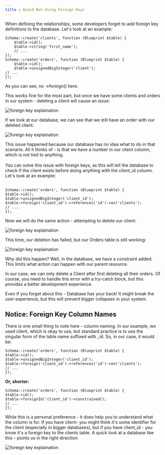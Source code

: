 ```yaml
---
title : Avoid Not Using Foreign Keys
---
```


When defining the relationships, some developers forget to add foreign key definitions to the database. Let's look at an example:


    Schema::create('clients', function (Blueprint $table) {
        $table->id();
        $table->string('first_name');
        // ...
    });
    Schema::create('orders', function (Blueprint $table) {
        $table->id();
        $table->unsignedBigInteger('client');
    // ...
    });

As you can see, no <span class="text-[13px] bg-[#EDEEF3] px-2 py-1">->foreign()</span> here.


This works fine for the most part, but once we have some clients and orders in our system - deleting a client will cause an issue:

![foreign key explaination](/images/42_img1.png) 
<br>

If we look at our database, we can see that we still have an order with our deleted client:

![foreign key explaination](/images/42_img2.png)

This issue happened because our database has no idea what to do in that scenario. All it thinks of - is that we have a number in our <span class="text-[13px] bg-[#EDEEF3] px-2 py-1">client</span> column, which is not tied to anything.<br><br>
You can solve this issue with foreign keys, as this will tell the database to check if the client exists before doing anything with the <span class="text-[13px] bg-[#EDEEF3] px-2 py-1">client_id column</span>. Let's look at an example:<br><br>


    Schema::create('orders', function (Blueprint $table) {
    $table->id();
    $table->unsignedBigInteger('client_id');
    $table->foreign('client_id')->references('id')->on('clients');
    // ...
    });

Now we will do the same action - attempting to delete our client:

![foreign key explaination](/images/42_img3.png)


This time, our deletion has failed, but our Orders table is still working:

![foreign key explaination](/images/42_img4.png)

Why did this happen? Well, in the database, we have a <span class="text-[13px] bg-[#EDEEF3] px-2 py-1">constraint</span> added. This limits what action can happen with our parent resource.


In our case, we can only delete a Client after first deleting all their orders. Of course, you need to handle this error with a <span class="text-[13px] bg-[#EDEEF3] px-2 py-1">try-catch </span> block, but this provides a better development experience.

Even if you forget about this - Database has your back! It might break the user experience, but this will prevent bigger collapses in your system.

##  Notice: Foreign Key Column Names

There is one small thing to note here - column naming. In our example, we used <span class="text-[13px] bg-[#EDEEF3] px-2 py-1">client</span>, which is okay to use, but standard practice is to use the singular form of the table name suffixed with <span class="text-[13px] bg-[#EDEEF3] px-2 py-1">_id</span>. So, in our case, it would be:


    Schema::create('orders', function (Blueprint $table) {
    $table->id();
    $table->unsignedBigInteger('client_id');
    $table->foreign('client_id')->references('id')->on('clients');
    // ...
    });

**Or, shorter:**

    Schema::create('orders', function (Blueprint $table) {
    $table->id();
    $table->foreignId('client_id')->constrained();
    // ...
    });

While this is a personal preference - it does help you to understand what the column is for. If you have <span class="text-[13px] bg-[#EDEEF3] px-2 py-1">client-</span> you might think it's some identifier for the client (especially in bigger databases), but if you have <span class="text-[13px] bg-[#EDEEF3] px-2 py-1">client_id -</span> you know it's a foreign key to the <span class="text-[13px] bg-[#EDEEF3] px-2 py-1">clients</span> table. A quick look at a database like this - points us in the right direction:


![foreign key explaination](/images/42_img5.png)


